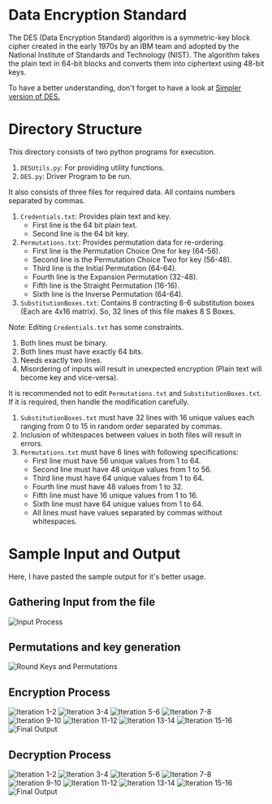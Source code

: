 # Data Encryption Standard
The DES (Data Encryption Standard) algorithm is a symmetric-key block cipher created in the early 1970s by an IBM team and adopted by the National Institute of Standards and Technology (NIST). The algorithm takes the plain text in 64-bit blocks and converts them into ciphertext using 48-bit keys.

To have a better understanding, don't forget to have a look at [Simpler version of DES.](https://github.com/SyedSahil80328/information-security/tree/main/SDES)

# Directory Structure
This directory consists of two python programs for execution.
1. `DESUtils.py`: For providing utility functions.
2. `DES.py`: Driver Program to be run.

It also consists of three files for required data. All contains numbers separated by commas.
1. `Credentials.txt`: Provides plain text and key.
     - First line is the 64 bit plain text.
     - Second line is the 64 bit key.
2. `Permutations.txt`: Provides permutation data for re-ordering.
     - First line is the Permutation Choice One for key (64-56).
     - Second line is the Permutation Choice Two for key (56-48).
     - Third line is the Initial Permutation (64-64).
     - Fourth line is the Expansion Permutation (32-48).
     - Fifth line is the Straight Permutation (16-16).
     - Sixth line is the Inverse Permutation (64-64).
3. `SubstitutionBoxes.txt`: Contains 8 contracting 8-6 substitution boxes (Each are 4x16 matrix). So, 32 lines of this file makes 8 S Boxes. 

Note: Editing `Credentials.txt` has some constraints.
1. Both lines must be binary.
2. Both lines must have exactly 64 bits.
3. Needs exactly two lines.
4. Misordering of inputs will result in unexpected encryption (Plain text will become key and vice-versa).

It is recommended not to edit `Permutations.txt` and `SubstitutionBoxes.txt`. If it is required, then handle the modification carefully.
1. `SubstitutionBoxes.txt` must have 32 lines with 16 unique values each ranging from 0 to 15 in random order separated by commas.
2. Inclusion of whitespaces between values in both files will result in errors.
3. `Permutations.txt` must have 6 lines with following specifications:
     - First line must have 56 unique values from 1 to 64.
     - Second line must have 48 unique values from 1 to 56.
     - Third line must have 64 unique values from 1 to 64.
     - Fourth line must have 48 values from 1 to 32.
     - Fifth line must have 16 unique values from 1 to 16.
     - Sixth line must have 64 unique values from 1 to 64.
     - All lines must have values separated by commas without whitespaces.

# Sample Input and Output
Here, I have pasted the sample output for it's better usage.

## Gathering Input from the file
![Input Process](https://github.com/SyedSahil80328/information-security/blob/main/DES/DESOutput/InputReading.png)

## Permutations and key generation
![Round Keys and Permutations](https://github.com/SyedSahil80328/information-security/blob/main/DES/DESOutput/RoundKeysAndPermutations.png)

## Encryption Process
![Iteration 1-2](https://github.com/SyedSahil80328/information-security/blob/main/DES/DESOutput/EncryptionOne.png)
![Iteration 3-4](https://github.com/SyedSahil80328/information-security/blob/main/DES/DESOutput/EncryptionTwo.png)
![Iteration 5-6](https://github.com/SyedSahil80328/information-security/blob/main/DES/DESOutput/EncryptionThree.png)
![Iteration 7-8](https://github.com/SyedSahil80328/information-security/blob/main/DES/DESOutput/EncryptionFour.png)
![Iteration 9-10](https://github.com/SyedSahil80328/information-security/blob/main/DES/DESOutput/EncryptionFive.png)
![Iteration 11-12](https://github.com/SyedSahil80328/information-security/blob/main/DES/DESOutput/EncryptionSix.png)
![Iteration 13-14](https://github.com/SyedSahil80328/information-security/blob/main/DES/DESOutput/EncryptionSeven.png)
![Iteration 15-16](https://github.com/SyedSahil80328/information-security/blob/main/DES/DESOutput/EncryptionEight.png)
![Final Output](https://github.com/SyedSahil80328/information-security/blob/main/DES/DESOutput/FinalEncryption.png)

## Decryption Process
![Iteration 1-2](https://github.com/SyedSahil80328/information-security/blob/main/DES/DESOutput/DecryptionOne.png)
![Iteration 3-4](https://github.com/SyedSahil80328/information-security/blob/main/DES/DESOutput/DecryptionTwo.png)
![Iteration 5-6](https://github.com/SyedSahil80328/information-security/blob/main/DES/DESOutput/DecryptionThree.png)
![Iteration 7-8](https://github.com/SyedSahil80328/information-security/blob/main/DES/DESOutput/DecryptionFour.png)
![Iteration 9-10](https://github.com/SyedSahil80328/information-security/blob/main/DES/DESOutput/DecryptionFive.png)
![Iteration 11-12](https://github.com/SyedSahil80328/information-security/blob/main/DES/DESOutput/DecryptionSix.png)
![Iteration 13-14](https://github.com/SyedSahil80328/information-security/blob/main/DES/DESOutput/DecryptionSeven.png)
![Iteration 15-16](https://github.com/SyedSahil80328/information-security/blob/main/DES/DESOutput/DecryptionEight.png)
![Final Output](https://github.com/SyedSahil80328/information-security/blob/main/DES/DESOutput/FinalDecryption.png)
